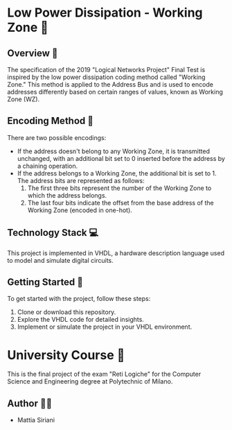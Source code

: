 # Low Power Dissipation - Working Zone 🚀

## Overview 📜

The specification of the 2019 "Logical Networks Project" Final Test is inspired by the low power dissipation coding method called "Working Zone." This method is applied to the Address Bus and is used to encode addresses differently based on certain ranges of values, known as Working Zone (WZ).

## Encoding Method 🔢

There are two possible encodings:
- If the address doesn't belong to any Working Zone, it is transmitted unchanged, with an additional bit set to 0 inserted before the address by a chaining operation.
- If the address belongs to a Working Zone, the additional bit is set to 1. The address bits are represented as follows:
  1. The first three bits represent the number of the Working Zone to which the address belongs.
  2. The last four bits indicate the offset from the base address of the Working Zone (encoded in one-hot).

## Technology Stack 💻

This project is implemented in VHDL, a hardware description language used to model and simulate digital circuits.

## Getting Started 🚀

To get started with the project, follow these steps:
1. Clone or download this repository.
2. Explore the VHDL code for detailed insights.
3. Implement or simulate the project in your VHDL environment.

# University Course 📖

This is the final project of the exam "Reti Logiche" for the Computer Science and Engineering degree at Polytechnic of Milano.

## Author 👨‍🏫

- Mattia Siriani